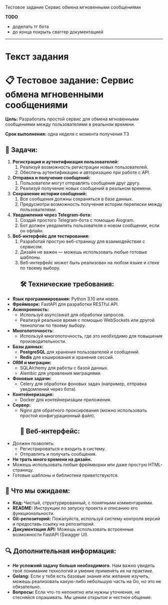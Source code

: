Тестовое задание
Сервис обмена мгновенными сообщениями

**TODO**
 - доделать тг бота
 - до конца покрыть сваггер документацией

---
# Текст задания

# <a name="_sask2ym4r7am"></a>**📋 Тестовое задание: Сервис обмена мгновенными сообщениями**
**Цель:** Разработать простой сервис для обмена мгновенными сообщениями между пользователями в реальном времени.

**Срок выполнения:** одна неделя с момента получения ТЗ
## <a name="_bn5781hzt3nh"></a>**📌 Задачи:**
1. **Регистрация и аутентификация пользователей:**
   1. Реализуй возможность регистрации новых пользователей.
   1. Обеспечь аутентификацию и авторизацию при работе с API.
1. **Отправка и получение сообщений:**
   1. Пользователи могут отправлять сообщения друг другу.
   1. Реализуй получение новых сообщений в реальном времени.
1. **Сохранение истории сообщений:**
   1. Все сообщения должны сохраняться в базе данных.
   1. Предусмотри возможность получения истории переписки между пользователями.
1. **Уведомления через Telegram-бота:**
   1. Создай простого Telegram-бота с помощью Aiogram.
   1. Бот должен уведомлять пользователя о новом сообщении, если он офлайн.
1. **Веб-интерфейс для тестирования:**
   1. Разработай простую веб-страницу для взаимодействия с сервисом.
   1. Дизайн не важен — можешь использовать любые готовые шаблоны.
   1. Веб-интерфейс может быть реализован на любом языке и стеке по твоему выбору.
      ## <a name="_x8gh9vm5vsge"></a>**🛠 Технические требования:**
- **Язык программирования:** Python 3.10 или новее.
- **Фреймворк:** FastAPI для разработки RESTful API.
- **Асинхронность:**
  - Используй async/await для обработки запросов.
  - Реализуй реальное время с помощью WebSockets или другой технологии по твоему выбору.
- **Многопоточность:**
  - Используй многопоточность, где это необходимо для повышения производительности.
- **Базы данных:**
  - **PostgreSQL** для хранения пользователей и сообщений.
  - **Redis** для кэширования и хранения сессий.
- **ORM и миграции:**
  - SQLAlchemy для работы с базой данных.
  - Alembic для управления миграциями.
- **Фоновые задачи:**
  - Celery для обработки фоновых задач (например, отправка уведомлений через бота).
- **Контейнеризация:**
  - Docker для контейнеризации приложения.
- **Сервер:**
  - Nginx для обратного проксирования (можно использовать простой конфигурационный файл).
    ## <a name="_577hxh2cn7gt"></a>**🎨 Веб-интерфейс:**
- Должен позволять:
  - Регистрироваться и входить в систему.
  - Отправлять и получать сообщения.
- **Не трать много времени на дизайн.**
- Можешь использовать любые фреймворки или даже простую HTML-страницу.
- Готовые шаблоны и библиотеки приветствуются.
## <a name="_6v6y28hivii3"></a>**📄 Что мы ожидаем:**
- **Код:** Чистый, структурированный, с понятными комментариями.
- **README:** Инструкции по запуску проекта и описанию его функциональности.
- **Git-репозиторий:** Пожалуйста, используй систему контроля версий и предоставь ссылку на репозиторий.
- **Документация API:** Можешь использовать встроенные возможности FastAPI (Swagger UI).
## <a name="_x88tc3iqsahc"></a>**🔍 Дополнительная информация:**
- **Не усложняй задачу больше необходимого.** Нам важно увидеть твоё понимание технологий и умение применять их на практике.
- **Golang:** Если у тебя есть базовые знания или желание изучить, можешь реализовать какую-либо небольшую часть на Go, но это не обязательно.
- **Вопросы:** Если что-то непонятно или нужны уточнения, не стесняйся спрашивать. Мы ценим открытое и честное общение. 
